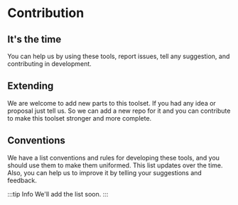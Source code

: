 # Contribution

## It's the time

You can help us by using these tools,
report issues,
tell any suggestion,
and contributing in development.

## Extending

We are welcome to add new parts to this toolset.
If you had any idea or proposal just tell us.
So we can add a new repo for it and you can contribute to make this toolset stronger and more complete.

## Conventions

We have a list conventions and rules for developing these tools,
and you should use them to make them uniformed.
This list updates over the time.
Also, you can help us to improve it by telling your suggestions and feedback.

:::tip Info
We'll add the list soon.
:::
